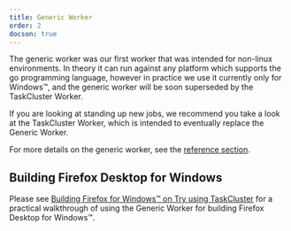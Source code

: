 ```yaml
---
title: Generic Worker
order: 2
docson: true
---
```


The generic worker was our first worker that was intended for non-linux
environments. In theory it can run against any platform which supports the go
programming language, however in practice we use it currently only for
Windows™, and the generic worker will be soon superseded by the TaskCluster
Worker.

If you are looking at standing up new jobs, we recommend you take a look at the
TaskCluster Worker, which is intended to eventually replace the Generic Worker.

For more details on the generic worker, see the [reference section](/reference/workers/generic-worker).

## Building Firefox Desktop for Windows

Please see [Building Firefox for Windows™ on Try using
TaskCluster](http://petemoore.github.io/general/taskcluster/2015/09/30/building-firefox-for-windows-on-try-using-taskcluster.html)
for a practical walkthrough of using the Generic Worker for building Firefox
Desktop for Windows™.
